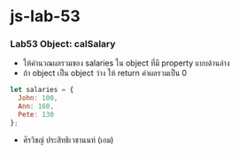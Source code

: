 # js-lab-53
### Lab53 Object: calSalary
- ให้คำนวณผลรวมของ salaries ใน object ที่มี property แบบด้านล่าง
- ถ้า object เป็น object ว่าง ให้ return ค่าผลรวมเป็น 0

```JavaScript
let salaries = {
  John: 100,
  Ann: 160,
  Pete: 130
};
```
- ศิรวิชญ์ ประสิทธิเวชานนท์ (เอม)